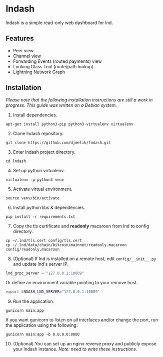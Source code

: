 # lndash

lndash is a simple read-only web dashboard for lnd.

## Features
* Peer view
* Channel view
* Forwarding Events (routed payments) view
* Looking Glass Tool (route/path lookup)
* Lightning Network Graph

## Installation
*Please note that the following installation instructions are still a work in progress. This guide was written on a Debian system.*

1. Install dependencies.

```
apt-get install python3-pip python3-virtualenv virtualenv
```

2. Clone lndash repository.

```
git clone https://github.com/djmelik/lndash.git
```

3. Enter lndash project directory.

```
cd lndash
```

4. Set up python virtualenv.

```
virtualenv -p python3 venv
```

5. Activate virtual environment.

```
source venv/bin/activate
```

6. Install python libs & dependencies.

```
pip install -r requirements.txt
```

7. Copy the tls certificate and **readonly** macaroon from lnd to config directory.

```
cp ~/.lnd/tls.cert config/tls.cert
cp ~/.lnd/data/chain/bitcoin/mainnet/readonly.macaroon config/readonly.macaroon
```

8. (Optional) If lnd is installed on a remote host, edit `config/__init__.py` and update lnd's server IP.

```python
lnd_grpc_server = "127.0.0.1:10009"
```

Or define an environment variable pointing to your remove host.

```sh
export LNDASH_LND_SERVER="127.0.0.1:10009"
```

9. Run the application.

```
gunicorn main:app
```

If you want gunicorn to listen on all interfaces and/or change the port, run the application using the following:

```
gunicorn main:app -b 0.0.0.0:8080
```

10. (Optional) You can set up an nginx reverse proxy and publicly expose your lndash instance. *Note: need to write these instructions.*
